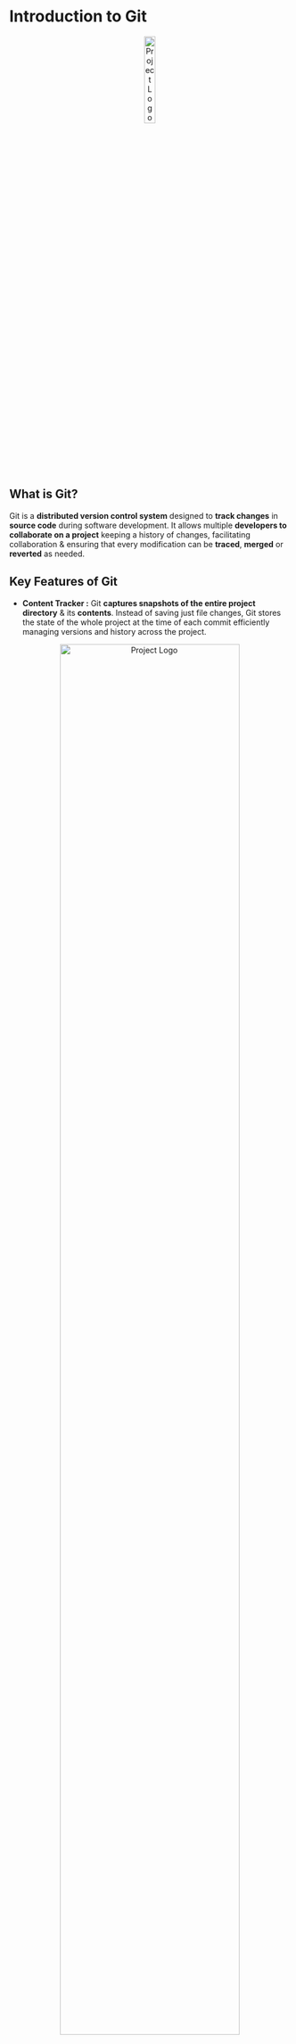 # Introduction to Git
<div align="center">
    <img src="Diagrams/Git-Logo.png" alt="Project Logo" width=20%>
</div>

## What is Git?
Git is a **distributed version control system** designed to **track changes** in **source code** during software development. It allows multiple **developers to collaborate on a project** keeping a history of changes, facilitating collaboration & ensuring that every modification can be **traced**, **merged** or **reverted** as needed.

## Key Features of Git
- **Content Tracker :** Git **captures snapshots of the entire project directory** & its **contents**. Instead of saving just file changes, Git stores the state of the whole project at the time of each commit efficiently managing versions and history across the project.
<div align="center">
    <img src="Diagrams/Content-Tracker.png" alt="Project Logo" width=80%>
</div>

- **Distributed :** Every developer has a complete **copy of the entire repository** including its history on their own machine.
<div align="center">
    <img src="Diagrams/Distributed.png" alt="Project Logo" width=50%>
</div>

- **Version Control :**  Git tracks changes to files over time allowing us to **go back in time to view**, **manage** & **review the history** of a project. This makes it easy to **restore previous versions** & keep a detailed log of modifications.
<div align="center">
    <img src="Diagrams/Version-Control.png" alt="Project Logo" width=70%>
</div>

- **Branching and Merging :** Git allows developers to work on different features or fixes in parallel through **branches** which can later be merged into the main codebase.
<div align="center">
    <img src="Diagrams/Branching-Merging.png" alt="Project Logo" width=70%>
</div>

## Git Repository Types
Git supports two main types of repositories.
1. **Local Repository**
2. **Remote Repository**

<div align="center">
    <img src="Diagrams/Repository.png" alt="Project Logo" width=90%>
</div>

### 1. Local Repository 
This is a repository stored on our **local machine** where **we can work independently**. Each developer has a complete copy of the project including the **entire version history**. Changes are made **locally** & **can be committed to the local repository** without needing to connect to any **remote server**. In a Local Repository, Git manages changes through **three main areas** :
1. **Working Area**
This is the directory **where we actively make changes to files**. Any **edits**, **additions** or **deletions** happen here but they are **not yet tracked** by **Git** until **we stage them**.
2. **Staging Area (also known as the Index)**
The staging area is a **holding space** between the **working area & the repository**. When we decide to track certain changes **we add them to the staging area** with **`git add`**. It holds a snapshot of what will be included in the next commit.
3. **Commit**
Once changes are staged, we can create a commit using **`git commit`** which **saves the staged changes** to the local repository. Each commit is a snapshot of the project's state at that point in time allowing us to go back in time if needed.

These three areas form the basic workflow in Git ensuring changes are carefully managed before being permanently recorded in the repository.
### 2. Remote Repository
A **remote repository is hosted on a server** & is typically used to **share code among team members** or **backup the project**. Multiple developers can collaborate by pushing their changes to and pulling updates from the remote repository. Popular **remote hosting services** include **GitHub**, **GitLab** & **Bitbucket**.
## Git Add
### What is git add?
**Git add** is a command **used to stage changes in Git** preparing them to be included in the **next commit**. It doesn’t actually commit the changes it simply **moves modified or new files from the working area to the staging area** (also known as the "index"). This step is crucial in Git’s workflow because only staged changes can be committed.
### Key Concepts of git add
1. Staging Changes
2. Staging
3. Tracking New Files
4. Removing Changes from Staging
## Git Commit
### What is Commit?
**Git commit** represents a **snapshot of the project at a specific point in time**. It stores changes made to the files in a repository and forms the backbone of Git's version control.

A commit includes:
- **Author information (name and email)**
- **Commit message (a brief description of the changes)**
- **Changes (diff) (what was added, modified or deleted)**
### Commit Message Guidelines
- **Be clear :** The message should describe the changes and why they were made.
- **Use imperative mood :** Commit messages should describe what the commit does when applied, such as:
    - **`"Fix typo in README"`**
    - **`"Add new authentication method"`**
#### Here are more concise descriptions for different types of Git commits:
- **Added Image :** Included a new image or diagram.
- **Fixed Typo :** Corrected a spelling mistake.
- **Fixed Syntax :** Corrected errors in code or formatting.
- **Added Bold Text :** Highlighted important keywords.
- **Fixed Heading :** Edited or restructured a heading.
- **Updated Image :** Replaced an outdated diagram with a new one.
- **Refined Content :** Improved the clarity or readability of text.
- **Fixed Comments :** Improved explanations in code comments.
## Understanding the Areas in Git
### Working Area
#### Definition
The working area is the local directory where you create and modify files for your project. This area contains all the files and folders that you are currently working on.
#### Characteristics
- **Untracked Changes :** Any new files or changes made to existing files are considered untracked by Git until you explicitly stage them.
- **Local Modifications :** You can freely edit files in this area without affecting the repository history. This is where you do all your development work.
- **Visibility :** Files in the working area can be seen and modified using any text editor or Integrated Development Environment (IDE).

### Staging Area
#### Definition 
The staging area (also known as the index) is an intermediate space where changes are prepared before being committed to the repository. It acts as a buffer between the working area and the committed state.
#### Characteristics
- **Marked for Inclusion :** When you add files to the staging area using the git add command, you mark them for inclusion in the next commit. This allows you to select which changes you want to commit.
- **Snapshot of Changes :** The staging area holds a snapshot of the changes you have staged. This snapshot will be saved in the next commit allowing you to control what gets committed.
- **Selective Committing :** You can stage individual files or specific changes within files, giving you fine-grained control over your commit history.

### Committed Files
#### Definition
Committed files are those that have been saved to the Git repository. A commit is a snapshot of the project at a specific point in time.
#### Characteristics
- **Tracked Changes :** Once files are committed git tracks their changes allowing you to revisit the commit history at any time.
- **Commit History :** Each commit is associated with a unique identifier (hash) and contains metadata, including the author, date & commit message. This history allows you to understand the evolution of your project.
- **Revisions :** Committed files can be reverted, modified or compared with other commits using various Git commands. This feature is crucial for collaboration & maintaining the integrity of the project over time.
<div align="center">
    <img src="Diagrams/Areas-in-Git.png" alt="Project Logo" width=80%>
</div>

## Git Branches
Git **branches** are an essential feature of version control that **allow us to work on different versions of a project simultaneously**. Branches enable **isolated development** meaning we can work on **new features**, **bug fixes** or **experiments** without **affecting the main codebase**. Here’s how Git branches work:
### 1. Main Branch (Master/Main)
- The main branch is typically where the stable version of the code resides. It’s the default branch when a repository is initialized & it’s often called main (formerly master).
- It holds production-ready code & all features or changes eventually get merged back into this branch.
### 2. Feature Branches
- A feature branch is a separate branch created from the main branch where we can develop new features or make changes.
- This branch keeps changes isolated until they are complete and ready to be merged into the main codebase.
### 3. Branch Creation
We can create a branch at any point. A branch is simply a pointer to a specific commit in the project’s history. Once a branch is created any commits made on that branch will not affect other branches.
### 4. Switching Branches
- Switching between branches allows us to move back and forth between different lines of development. This makes it easy to pause work on one feature and work on another or go back to a previous version of the project.
### 5. Merging Branches
- When a branch is ready to be integrated with the main code we merge it back into the main branch. This can be a fast-forward merge or a more complex three-way merge if the two branches have diverged.
### 6. Conflicts
- If changes from different branches overlap Git may encounter conflicts during a merge. Conflicts need to be manually resolved before the merge can complete.
### 7. Branch Management Best Practices
- **Use Meaningful Names :** Name branches based on the feature or task, making it easy to understand the purpose of each branch.
- **Merge frequently :** To avoid large, complicated merges, it’s a good idea to merge branches back into the main branch regularly.
- **Delete branches :** After a branch has been merged, it’s often deleted to keep the repository clean.

Let's dive into branch merging and management in a **team environment**.
#### 1. Merging Branches
Merging in Git combines the changes from one branch into another, often to incorporate new features or fixes into the **`main branch`**. There are two common types of merges:
- **Fast-Forward Merge :** If there are no new commits on the **`main branch`**, Git can move the branch pointer forward without creating a new commit this is called a **Fast-Forward Merge**. It happens automatically if the branches haven’t diverged.
- **Three-Way Merge :** Happens when both the main and feature branches have new commits. Git creates a new commit to combine changes from both branches.
#### 2. How to Merge
1. **Switch to the Main Branch** (where the changes need to go).
2. **Merge the Feature Branch into the Main Branch**.
3. **Resolve Conflicts if any occur** (e.g., both branches changed the same line of code).
#### 3. Merge Conflicts
1. When two branches change the same part of a file, Git cannot automatically merge and shows a conflict.
2. We edit the file to choose which changes to keep.
3. After resolving, commit the merge to finalize it.
#### 4. Working in Teams
- **Use Feature Branches :** Each developer works on their own branch for a task or feature. Once done they merge their branch into the **`main branch`**.
- **Merge Frequently :** To avoid conflicts keep merging changes from the main branch into your **`feature branch`** regularly.
- **Pull Requests (PRs) :** Before merging into the **`main branch`** the team can review the changes in a pull request to ensure everything looks good.
#### 5. Best Practices
- **Keep Branches Short :** Don't work on a **`feature branch`** for too long before merging it. Smaller, more frequent merges are easier to manage.
- **Review code before Merging :** Use pull requests to get feedback from the team before adding changes to the main branch.
- **Handle Conflicts Early :** Resolve conflicts as soon as they come up so they don’t pile up.
<div align="center">
    <img src="Diagrams/Branching.png" alt="Project Logo" width=70%>
</div>